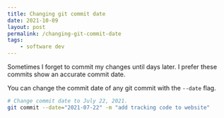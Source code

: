```yaml
---
title: Changing git commit date
date: 2021-10-09
layout: post
permalink: /changing-git-commit-date
tags:
    - software dev
---
```


Sometimes I forget to commit my changes until days later. I prefer these commits show an accurate commit date.

You can change the commit date of any git commit with the `--date` flag.

```bash
# Change commit date to July 22, 2021.
git commit --date="2021-07-22" -m "add tracking code to website"
```